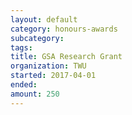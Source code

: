 ```yaml
---
layout: default
category: honours-awards
subcategory:
tags:
title: GSA Research Grant
organization: TWU
started: 2017-04-01
ended:
amount: 250
---
```

